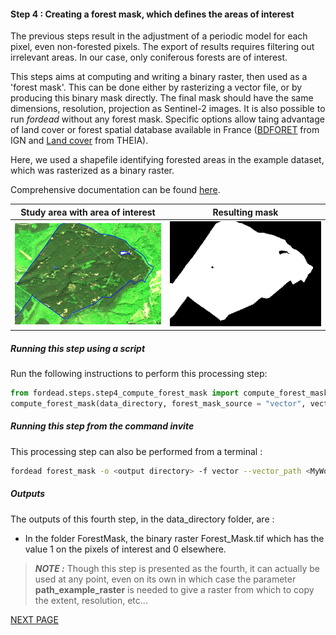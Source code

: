 #### Step 4 : Creating a forest mask, which defines the areas of interest

The previous steps result in the adjustment of a periodic model for each pixel, even non-forested pixels. 
The export of results requires filtering out irrelevant areas. 
In our case, only coniferous forests are of interest. 

This steps aims at computing and writing a binary raster, then used as a 'forest mask'. 
This can be done either by rasterizing a vector file, or by producing this binary mask directly. 
The final mask should have the same dimensions, resolution, projection as Sentinel-2 images. 
It is also possible to run _fordead_ without any forest mask. 
Specific options allow taing advantage of land cover or forest spatial database available in France ([BDFORET](https://inventaire-forestier.ign.fr/spip.php?article646) from IGN and [Land cover](https://www.theia-land.fr/en/ceslist/land-cover-sec/) from THEIA).

Here, we used a shapefile identifying forested areas in the example dataset, which was rasterized as a binary raster.

Comprehensive documentation can be found [here](https://fordead.gitlab.io/fordead_package/docs/user_guides/english/04_compute_forest_mask/).

Study area with area of interest             |  Resulting mask
:-------------------------:|:-------------------------:
![study_area_interest](Figures/study_area_interest.png "study_area_interest")  |  ![forest_mask](Figures/forest_mask.png "forest_mask")

##### Running this step using a script

Run the following instructions to perform this processing step:

```python
from fordead.steps.step4_compute_forest_mask import compute_forest_mask
compute_forest_mask(data_directory, forest_mask_source = "vector", vector_path = "<MyWorkingDirectory>/vector/area_interest.shp")
```

##### Running this step from the command invite

This processing step can also be performed from a terminal :

```bash
fordead forest_mask -o <output directory> -f vector --vector_path <MyWorkingDirectory>/vector/area_interest.shp
```
##### Outputs

The outputs of this fourth step, in the data_directory folder, are :
- In the folder ForestMask, the binary raster Forest_Mask.tif which has the value 1 on the pixels of interest and 0 elsewhere.

> **_NOTE :_** Though this step is presented as the fourth, it can actually be used at any point, even on its own in which case the parameter **path_example_raster** is needed to give a raster from which to copy the extent, resolution, etc...

[NEXT PAGE](https://fordead.gitlab.io/fordead_package/docs/Tutorial/05_compute_confidence)
